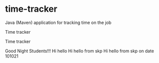 # time-tracker
Java (Maven) application for tracking time on the job

Time tracker

Time tracker

Good Night Students!!!
Hi hello
Hi hello from skp
Hi hello from skp on date 101021
